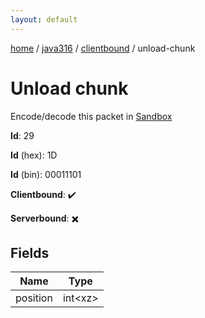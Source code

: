 ```yaml
---
layout: default
---
```


[home](/)  /  [java316](/protocol/java316)  /  [clientbound](/protocol/java316/clientbound)  /  unload-chunk

# Unload chunk

Encode/decode this packet in [Sandbox](../../../sandbox/java316#Clientbound.UnloadChunk)

**Id**: 29

**Id** (hex): 1D

**Id** (bin): 00011101

**Clientbound**: ✔️

**Serverbound**: ✖️

## Fields

Name | Type
---|---
position | int&lt;xz&gt;
